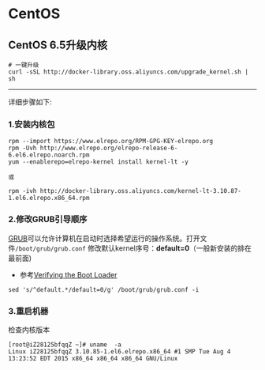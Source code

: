 # CentOS

## CentOS 6.5升级内核

```
# 一键升级
curl -sSL http://docker-library.oss.aliyuncs.com/upgrade_kernel.sh | sh
```

--------------

详细步骤如下:

### 1.安装内核包
```
rpm --import https://www.elrepo.org/RPM-GPG-KEY-elrepo.org
rpm -Uvh http://www.elrepo.org/elrepo-release-6-6.el6.elrepo.noarch.rpm
yum --enablerepo=elrepo-kernel install kernel-lt -y

或

rpm -ivh http://docker-library.oss.aliyuncs.com/kernel-lt-3.10.87-1.el6.elrepo.x86_64.rpm

```


### 2.修改GRUB引导顺序
[GRUB][1]可以允许计算机在启动时选择希望运行的操作系统。打开文件`/boot/grub/grub.conf` 修改默认kernel序号：**default=0**（一般新安装的排在最前面)
* 参考[Verifying the Boot Loader][1]

```
sed 's/^default.*/default=0/g' /boot/grub/grub.conf -i
```


### 3.重启机器
检查内核版本
```
[root@iZ28125bfqqZ ~]# uname  -a
Linux iZ28125bfqqZ 3.10.85-1.el6.elrepo.x86_64 #1 SMP Tue Aug 4 13:23:52 EDT 2015 x86_64 x86_64 x86_64 GNU/Linux
```


[1]: https://zh.wikipedia.org/wiki/GNU_GRUB
[2]: https://www.centos.org/docs/5/html/Deployment_Guide-en-US/s1-kernel-boot-loader.html

 

